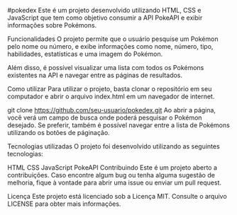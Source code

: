 #pokedex
Este é um projeto desenvolvido utilizando HTML, CSS e JavaScript que tem como objetivo consumir a API PokeAPI e exibir informações sobre Pokémons.

Funcionalidades
O projeto permite que o usuário pesquise um Pokémon pelo nome ou número, e exibe informações como nome, número, tipo, habilidades, estatísticas e uma imagem do Pokémon.

Além disso, é possível visualizar uma lista com todos os Pokémons existentes na API e navegar entre as páginas de resultados.

Como utilizar
Para utilizar o projeto, basta clonar o repositório em seu computador e abrir o arquivo index.html em um navegador de internet.

git clone https://github.com/seu-usuario/pokedex.git
Ao abrir a página, você verá um campo de busca onde poderá pesquisar o Pokémon desejado. Se preferir, também é possível navegar entre a lista de Pokémons utilizando os botões de páginação.

Tecnologias utilizadas
O projeto foi desenvolvido utilizando as seguintes tecnologias:

HTML
CSS
JavaScript
PokeAPI
Contribuindo
Este é um projeto aberto a contribuições. Caso encontre algum bug ou tenha alguma sugestão de melhoria, fique à vontade para abrir uma issue ou enviar um pull request.

Licença
Este projeto está licenciado sob a Licença MIT. Consulte o arquivo LICENSE para obter mais informações.
